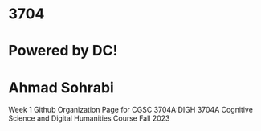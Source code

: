 # 3704
# Powered by DC!
# Ahmad Sohrabi
Week 1
Github Organization Page for CGSC 3704A:DIGH 3704A Cognitive Science and Digital Humanities
Course Fall 2023

